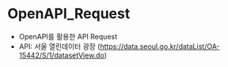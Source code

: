 # OpenAPI_Request
- OpenAPI를 활용한 API Request
- API: 서울 열린데이터 광장 (https://data.seoul.go.kr/dataList/OA-15442/S/1/datasetView.do)